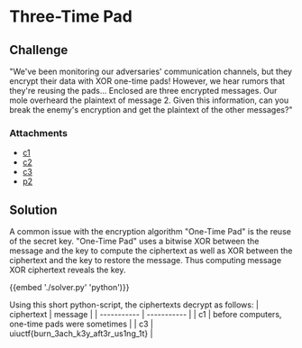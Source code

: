 # Three-Time Pad

## Challenge
"We've been monitoring our adversaries' communication channels, but they encrypt their data with XOR one-time pads! However, we hear rumors that they're reusing the pads...
Enclosed are three encrypted messages. Our mole overheard the plaintext of message 2. Given this information, can you break the enemy's encryption and get the plaintext of the other messages?"

### Attachments
- [c1](./c1)
- [c2](./c2)
- [c3](./c3)
- [p2](./p2)

## Solution
A common issue with the encryption algorithm "One-Time Pad" is the reuse of the secret key. "One-Time Pad" uses a bitwise XOR between the message and the key to compute the ciphertext as well as XOR between the ciphertext and the key to restore the message. Thus computing message XOR ciphertext reveals the key.

{{embed './solver.py' 'python')}}

Using this short python-script, the ciphertexts decrypt as follows:
| ciphertext | message |
| ----------- | ----------- |
| c1 | before computers, one-time pads were sometimes |
| c3 | uiuctf{burn_3ach_k3y_aft3r_us1ng_1t} |
